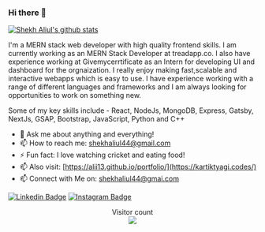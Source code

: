 ### Hi there 👋

[![Shekh Aliul's github stats](https://github-readme-stats.vercel.app/api?username=alii13&show_icons=true&theme=radical)]()

I'm a MERN stack web developer with high quality frontend skills. I am currently working as an MERN Stack Developer at treadapp.co. I also have experience working at Givemycerrtificate as an Intern for developing UI and dashboard for the orgnaization. I really enjoy making fast,scalable and interactive webapps which is easy to use. I have experience working with a range of different languages and frameworks and I am always looking for opportunities to work on something new.

Some of my key skills include -  React, NodeJs, MongoDB, Express, Gatsby, NextJs, GSAP, Bootstrap, JavaScript, Python and C++

- 💬 Ask me about anything and everything! 
- 📫 How to reach me: shekhaliul44@gmail.com
- ⚡ Fun fact: I love watching cricket and eating food! 
- 📫 Also visit: [https://alii13.github.io/portfolio/](https://kartiktyagi.codes/)
- :mailbox: Connect with Me on: shekhaliul44@gmai.com <br>

[![Linkedin Badge](https://img.shields.io/badge/-@geniakartik-blue?style=flat-square&logo=Linkedin&logoColor=white&link=https://www.linkedin.com/in/genial-kartik/)](https://www.linkedin.com/in/shekh-aliul/) [![Instagram Badge](https://img.shields.io/badge/-@aliii___19-D7008A?style=flat-square&labelColor=D7008A&logo=Instagram&logoColor=white&link=https://www.instagram.com/genialkartik/)](https://www.instagram.com/aliii___19/)

<p align="center"> 
  Visitor count<br>
  <img src="https://profile-counter.glitch.me/alii13/count.svg" />
</p>
